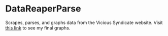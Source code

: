 # DataReaperParse
Scrapes, parses, and graphs data from the Vicious Syndicate website.
Visit [this link](https://imgur.com/a/r44D6) to see my final graphs.
